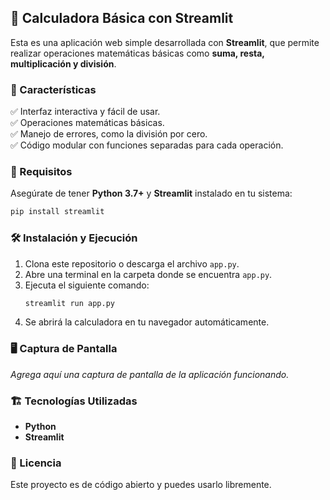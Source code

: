 ## 🧮 Calculadora Básica con Streamlit  

Esta es una aplicación web simple desarrollada con **Streamlit**, que permite realizar operaciones matemáticas básicas como **suma, resta, multiplicación y división**.  

### 🚀 Características  
✅ Interfaz interactiva y fácil de usar.  
✅ Operaciones matemáticas básicas.  
✅ Manejo de errores, como la división por cero.  
✅ Código modular con funciones separadas para cada operación.  

### 📌 Requisitos  
Asegúrate de tener **Python 3.7+** y **Streamlit** instalado en tu sistema:  
```sh
pip install streamlit
```

### 🛠 Instalación y Ejecución  
1. Clona este repositorio o descarga el archivo `app.py`.  
2. Abre una terminal en la carpeta donde se encuentra `app.py`.  
3. Ejecuta el siguiente comando:  
   ```sh
   streamlit run app.py
   ```
4. Se abrirá la calculadora en tu navegador automáticamente.  

### 🖥 Captura de Pantalla  
_Agrega aquí una captura de pantalla de la aplicación funcionando._  

### 🏗 Tecnologías Utilizadas  
- **Python**  
- **Streamlit**  

### 📄 Licencia  
Este proyecto es de código abierto y puedes usarlo libremente.  
